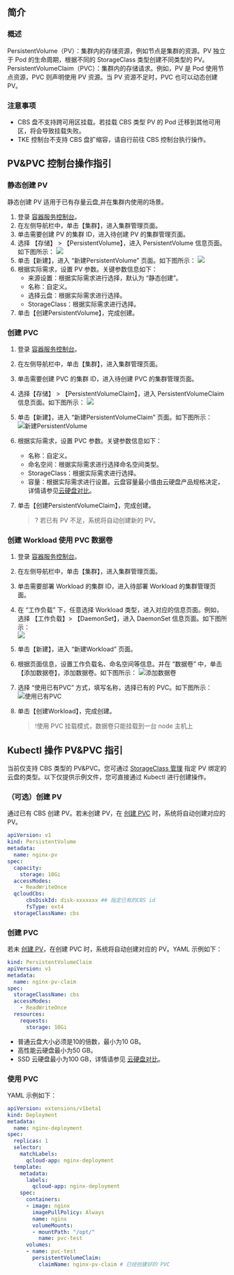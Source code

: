## 简介

### 概述
PersistentVolume（PV）：集群内的存储资源，例如节点是集群的资源。PV 独立于 Pod 的生命周期，根据不同的 StorageClass 类型创建不同类型的 PV。
PersistentVolumeClaim（PVC）：集群内的存储请求。例如，PV 是 Pod 使用节点资源，PVC 则声明使用 PV 资源。当 PV 资源不足时，PVC 也可以动态创建 PV。



### 注意事项

- CBS 盘不支持跨可用区挂载。若挂载 CBS 类型 PV 的 Pod 迁移到其他可用区，将会导致挂载失败。
- TKE 控制台不支持 CBS 盘扩缩容，请自行前往 CBS 控制台执行操作。

## PV&PVC 控制台操作指引

### 静态创建 PV

静态创建 PV 适用于已有存量云盘,并在集群内使用的场景。

1. 登录 [容器服务控制台](https://console.cloud.tencent.com/tke2)。
2. 在左侧导航栏中，单击【集群】，进入集群管理页面。
3. 单击需要创建 PV 的集群 ID，进入待创建 PV 的集群管理页面。
4. 选择 【存储】 > 【PersistentVolume】，进入 PersistentVolume 信息页面。如下图所示：
![](https://main.qcloudimg.com/raw/2960b551635dc61469fdea6f897ec9ef.png)
5. 单击【新建】，进入 “新建PersistentVolume” 页面。如下图所示：
![](https://main.qcloudimg.com/raw/824b8c76eef9ea43c3fea109c663d5b9.png)
6. 根据实际需求，设置 PV 参数。关键参数信息如下：
   - 来源设置：根据实际需求进行选择，默认为 “静态创建”。
   - 名称：自定义。
   - 选择云盘：根据实际需求进行选择。
   - StorageClass：根据实际需求进行选择。
7. 单击【创建PersistentVolume】，完成创建。

<span id="createPVC2"></span>

### 创建 PVC

1. 登录 [容器服务控制台](https://console.cloud.tencent.com/tke2)。
2. 在左侧导航栏中，单击【集群】，进入集群管理页面。
3. 单击需要创建 PVC 的集群 ID，进入待创建 PVC 的集群管理页面。
4. 选择【存储】 > 【PersistentVolumeClaim】，进入 PersistentVolumeClaim 信息页面。如下图所示：
![](https://main.qcloudimg.com/raw/6302fb6ee1e12b0f0bd9cf508da71c11.png)
5. 单击【新建】，进入 “新建PersistentVolumeClaim” 页面。如下图所示：
![新建PersistentVolume](https://main.qcloudimg.com/raw/5b0c4d92f26e4c31d88a74435b52c6b5.png)
6. 根据实际需求，设置 PVC 参数。关键参数信息如下：
   - 名称：自定义。
   - 命名空间：根据实际需求进行选择命名空间类型。
   - StorageClass：根据实际需求进行选择。
   - 容量：根据实际需求进行设置。云盘容量最小值由云硬盘产品规格决定，详情请参见[云硬盘对比](https://cloud.tencent.com/product/cbs/types)。
7. 单击【创建PersistentVolumeClaim】，完成创建。
   
   > ? 若已有 PV 不足，系统将自动创建新的 PV。

### 创建 Workload 使用 PVC 数据卷

1. 登录 [容器服务控制台](https://console.cloud.tencent.com/tke2)。
2. 在左侧导航栏中，单击【集群】，进入集群管理页面。
3. 单击需要部署 Workload 的集群 ID，进入待部署 Workload 的集群管理页面。
4. 在 “工作负载” 下，任意选择 Workload 类型，进入对应的信息页面。例如，选择 【工作负载】> 【DaemonSet】，进入 DaemonSet 信息页面。如下图所示：   
![](https://main.qcloudimg.com/raw/73b214fcb0cf26e569310894dd44c512.png)
5. 单击【新建】，进入 “新建Workload” 页面。
6. 根据页面信息，设置工作负载名、命名空间等信息。并在 “数据卷” 中，单击【添加数据卷】，添加数据卷。如下图所示：
 ![添加数据卷](https://main.qcloudimg.com/raw/110d1c5754b97df1388f39546263aaee.png)
7. 选择 “使用已有PVC” 方式，填写名称，选择已有的 PVC。如下图所示：
 ![使用已有PVC](https://main.qcloudimg.com/raw/aa1e843d3ea02d6af12298b6566e552b.png)
8. 单击【创建Workload】，完成创建。
   
   > !使用 PVC 挂载模式，数据卷只能挂载到一台 node 主机上

## Kubectl 操作 PV&PVC 指引

当前仅支持 CBS 类型的 PV&PVC。您可通过 [StorageClass 管理](https://cloud.tencent.com/document/product/457/31714) 指定 PV 绑定的云盘的类型。以下仅提供示例文件，您可直接通过 Kubectl 进行创建操作。

<span id="createPV"></span>

### （可选）创建 PV

通过已有 CBS 创建 PV。若未创建 PV，在 [创建 PVC](#createPVC) 时，系统将自动创建对应的 PV。

```Yaml
apiVersion: v1
kind: PersistentVolume
metadata:
  name: nginx-pv
spec:
  capacity:
    storage: 10Gi
  accessModes:
    - ReadWriteOnce
  qcloudCbs:
      cbsDiskId: disk-xxxxxxx ## 指定已有的CBS id
      fsType: ext4
  storageClassName: cbs
```

<span id="createPVC"></span>

### 创建 PVC

若未 [创建 PV](#createPV)，在创建 PVC 时，系统将自动创建对应的 PV。YAML 示例如下：

```yaml
kind: PersistentVolumeClaim
apiVersion: v1
metadata:
  name: nginx-pv-claim
spec:
  storageClassName: cbs
  accessModes:
    - ReadWriteOnce
  resources:
    requests:
      storage: 10Gi
```

- 普通云盘大小必须是10的倍数，最小为10 GB。
- 高性能云硬盘最小为50 GB。
- SSD 云硬盘最小为100 GB，详情请参见 [云硬盘对比](https://cloud.tencent.com/product/cbs/types)。

### 使用 PVC

YAML 示例如下：

```yaml
apiVersion: extensions/v1beta1
kind: Deployment
metadata:
  name: nginx-deployment
spec:
  replicas: 1
  selector:
    matchLabels:
      qcloud-app: nginx-deployment
  template:
    metadata:
      labels:
        qcloud-app: nginx-deployment
    spec:
      containers:
      - image: nginx
        imagePullPolicy: Always
        name: nginx
        volumeMounts:
        - mountPath: "/opt/"
          name: pvc-test
      volumes:
      - name: pvc-test
        persistentVolumeClaim:
          claimName: nginx-pv-claim # 已经创建好的 PVC
```
